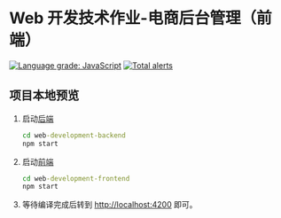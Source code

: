 # Web 开发技术作业-电商后台管理（前端）

[![Language grade: JavaScript](https://img.shields.io/lgtm/grade/javascript/g/Marshall-Sun/web-development-frontend.svg?logo=lgtm&logoWidth=18&color=blueviolet)](https://lgtm.com/projects/g/Marshall-Sun/web-development-frontend/context:javascript)
[![Total alerts](https://img.shields.io/lgtm/alerts/g/Marshall-Sun/web-development-frontend.svg?logo=lgtm&logoWidth=18&color=blueviolet)](https://lgtm.com/projects/g/Marshall-Sun/web-development-frontend/alerts/)

## 项目本地预览

1. 启动[后端](https://github.com/Marshall-Sun/web-development-backend)

   ```cmd
   cd web-development-backend
   npm start
   ```

2. 启动[前端](https://github.com/Marshall-Sun/web-development-frontend)

   ```cmd
   cd web-development-frontend
   npm start
   ```

3. 等待编译完成后转到 [http://localhost:4200](http://localhost:4200) 即可。
